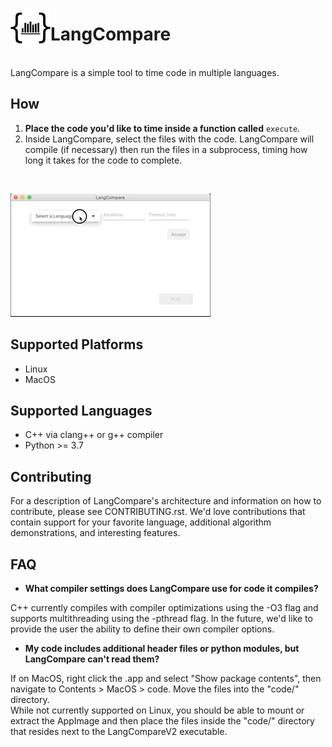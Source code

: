 <img src="https://github.com/M-Kerr/assets/blob/master/LangCompareV2/code_metrics64.png?raw=true" align="left"
     alt="Code Metrics by Richard Slater from the Noun Project" width="64" height="64">

# LangCompare
<br>
LangCompare is a simple tool to time code in multiple languages.

## How

1. **Place the code you'd like to time inside a function called** ``execute``.
1. Inside LangCompare, select the files with the code. LangCompare will compile (if
   necessary) then run the files in a subprocess, timing how long it takes for the
   code to complete. 
<br>

![how-to gif](https://github.com/M-Kerr/assets/blob/master/LangCompareV2/LangCompare.gif?raw=true)

## Supported Platforms 
* Linux 
* MacOS 

## Supported Languages
* C++ via clang++ or g++ compiler 
* Python >= 3.7

## Contributing

For a description of LangCompare's architecture and information on how to
contribute, please see CONTRIBUTING.rst. We'd love contributions that contain
support for your favorite language, additional algorithm demonstrations, and
interesting features.


## FAQ
* **What compiler settings does LangCompare use for code it compiles?**

C++ currently compiles with compiler optimizations using the -O3 flag
and supports multithreading using the -pthread flag. 
In the future, we'd like to provide the user the ability to define their
own compiler options.
      
* **My code includes additional header files or python modules, but
  LangCompare can't read them?**

If on MacOS, right click the .app and select "Show package contents",
then navigate to Contents > MacOS > code. Move the files into the "code/"
directory.
<br>While not currently supported on Linux, you should be able to mount or
extract the AppImage and then place the files inside the "code/"
directory that resides next to the LangCompareV2 executable.
